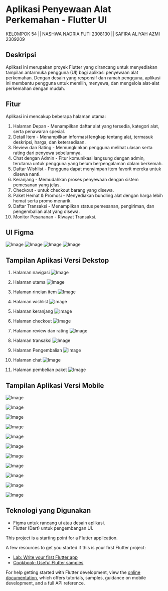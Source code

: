 # Aplikasi Penyewaan Alat Perkemahan - Flutter UI

KELOMPOK 54 ||
NASHWA NADRIA FUTI 2308130 ||
SAFIRA ALIYAH AZMI 2309209 

## Deskripsi

Aplikasi ini merupakan proyek Flutter yang dirancang untuk menyediakan tampilan antarmuka pengguna (UI) bagi aplikasi penyewaan alat perkemahan. Dengan desain yang responsif dan ramah pengguna, aplikasi ini membantu pengguna untuk memilih, menyewa, dan mengelola alat-alat perkemahan dengan mudah.

## Fitur
Aplikasi ini mencakup beberapa halaman utama:
1. Halaman Depan - Menampilkan daftar alat yang tersedia, kategori alat, serta penawaran spesial.
2. Detail Item - Menampilkan informasi lengkap tentang alat, termasuk deskripsi, harga, dan ketersediaan.
3. Review dan Rating - Memungkinkan pengguna melihat ulasan serta rating dari penyewa sebelumnya.
4. Chat dengan Admin - Fitur komunikasi langsung dengan admin, terutama untuk pengguna yang belum berpengalaman dalam berkemah.
5. Daftar Wishlist - Pengguna dapat menyimpan item favorit mereka untuk disewa nanti.
6. Keranjang - Memudahkan proses penyewaan dengan sistem pemesanan yang jelas.
7. Checkout - untuk checkout barang yang disewa.
8. Paket Hemat & Promosi - Menyediakan bundling alat dengan harga lebih hemat serta promo menarik.
9. Daftar Transaksi - Menampilkan status pemesanan, pengiriman, dan pengembalian alat yang disewa.
10. Monitor Pesananan - Riwayat Transaksi.

## UI Figma
![Image](https://github.com/user-attachments/assets/81b97a07-8ac5-4b4d-b580-1ac370ea5268)
![Image](https://github.com/user-attachments/assets/27cc0026-99a3-4cb5-8fe4-d27f85fbb111)
![Image](https://github.com/user-attachments/assets/06948b1e-9e7e-4d08-8bcc-3752100388e6)
![Image](https://github.com/user-attachments/assets/5633a8ca-cfdc-4e69-8ccd-eb6348058aec)

## Tampilan Aplikasi Versi Dekstop
1. Halaman navigasi
![Image](https://github.com/user-attachments/assets/70fa7a0b-b71c-4ac0-98de-aed411ad56d9)

3. Halaman utama
![Image](https://github.com/user-attachments/assets/a696ddbc-3ed6-48bd-b1f2-fc3e979ab001)

4. Halaman rincian item
![Image](https://github.com/user-attachments/assets/154a006e-7f81-4ea0-9c51-e60fe38fbfc4)

5. Halaman wishlist
![Image](https://github.com/user-attachments/assets/b98e096a-c0a8-4a1b-8543-dc00cda6d9e8)

7. Halaman keranjang
![Image](https://github.com/user-attachments/assets/1684ad75-18c2-4703-a54c-9014b537fb9d)

8. Halaman checkout
![Image](https://github.com/user-attachments/assets/d7f1e919-d389-4d4c-bbd5-12c4218f8c70)

9. Halaman review dan rating
![Image](https://github.com/user-attachments/assets/f6b3a7ba-1e43-4dc8-9c2b-3df54ec74b10)

10. Halaman transaksi
![Image](https://github.com/user-attachments/assets/7dd10af7-dbb6-44ce-927c-7e59e62ac15c)

12. Halaman Pengembalian
![Image](https://github.com/user-attachments/assets/f47f090a-b951-4184-9bfe-f6c24813a01b)

13. Halaman chat
![Image](https://github.com/user-attachments/assets/23f43048-a79a-4986-9f6a-d6cdc11c905f)

14. Halaman pembelian paket
![Image](https://github.com/user-attachments/assets/7180d739-c749-474f-b029-767ba686ca9a)

## Tampilan Aplikasi Versi Mobile
![Image](https://github.com/user-attachments/assets/ecb3a8c8-191b-4097-a312-7471c5dea659)

![Image](https://github.com/user-attachments/assets/a5841a3f-b134-47f1-a397-1658ea08d6aa)

![Image](https://github.com/user-attachments/assets/9b44571e-cb55-4daa-b219-34ea7426be35)

![Image](https://github.com/user-attachments/assets/9eddfba6-810a-45d8-8b51-5e7bdaa5119d)

![Image](https://github.com/user-attachments/assets/a0ddf895-20f1-4206-b7f5-b32397e04b6e)

![Image](https://github.com/user-attachments/assets/f1a3d776-f355-4f40-b3cd-d87d74034203)

![Image](https://github.com/user-attachments/assets/e3d4103c-891f-4e3a-9975-2ca9cda7c5e8)

![Image](https://github.com/user-attachments/assets/865920d0-a560-4f27-9369-832d89283426)

![Image](https://github.com/user-attachments/assets/6e486483-06ff-448b-a490-cb401e9c6bd6)

![Image](https://github.com/user-attachments/assets/6363b916-d480-4fa1-af9a-019abd61ee27)

![Image](https://github.com/user-attachments/assets/e3eb22d2-1709-4455-b760-0867e6817ffd)

## Teknologi yang Digunakan
- Figma untuk rancang ui atau desain aplikasi.
- Flutter (Dart) untuk pengembangan UI.

This project is a starting point for a Flutter application.

A few resources to get you started if this is your first Flutter project:

- [Lab: Write your first Flutter app](https://docs.flutter.dev/get-started/codelab)
- [Cookbook: Useful Flutter samples](https://docs.flutter.dev/cookbook)

For help getting started with Flutter development, view the
[online documentation](https://docs.flutter.dev/), which offers tutorials,
samples, guidance on mobile development, and a full API reference.
